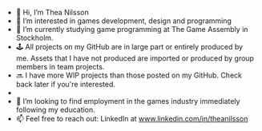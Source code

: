 - 👋 Hi, I’m Thea Nilsson
- 👀 I’m interested in games development, design and programming
- 🌱 I’m currently studying game programming at The Game Assembly in Stockholm.
- 🕹️ All projects on my GitHub are in large part or entirely produced by me. Assets that I have not produced are imported or produced by group members in team projects.
- 🔜 I have more WIP projects than those posted on my GitHub. Check back later if you're interested.
- 
- 💞️ I’m looking to find employment in the games industry immediately following my education.
- 📫 Feel free to reach out: LinkedIn at www.linkedin.com/in/theanilsson
